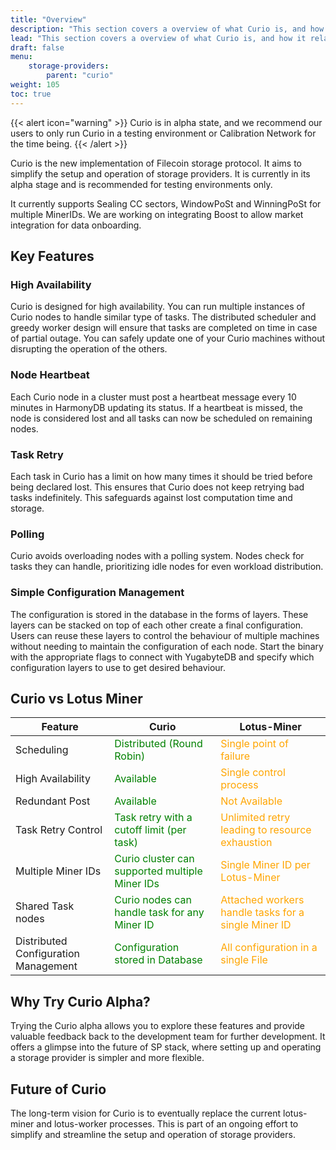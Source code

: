 ```yaml
---
title: "Overview"
description: "This section covers a overview of what Curio is, and how it relates to the Lotus-Miner"
lead: "This section covers a overview of what Curio is, and how it relates to the Lotus-Miner"
draft: false
menu:
    storage-providers:
        parent: "curio"
weight: 105
toc: true
---
```


{{< alert icon="warning" >}}
Curio is in alpha state, and we recommend our users to only run Curio in a testing environment or Calibration Network for the time being.
{{< /alert >}}

Curio is the new implementation of Filecoin storage protocol. It aims to simplify the setup and operation of storage providers.
It is currently in its alpha stage and is recommended for testing environments only.

It currently supports Sealing CC sectors, WindowPoSt and WinningPoSt for multiple MinerIDs.
We are working on integrating Boost to allow market integration for data onboarding.

## Key Features

### High Availability
Curio is designed for high availability. You can run multiple instances of Curio nodes to handle similar type of tasks.
The distributed scheduler and greedy worker design will ensure that tasks are completed on time in case of partial outage.
You can safely update one of your Curio machines without disrupting the operation of the others.

### Node Heartbeat
Each Curio node in a cluster must post a heartbeat message every 10 minutes in HarmonyDB updating its status.
If a heartbeat is missed, the node is considered lost and all tasks can now be scheduled on remaining nodes.

### Task Retry
Each task in Curio has a limit on how many times it should be tried before being declared lost. This ensures that Curio does not keep retrying bad tasks indefinitely.
This safeguards against lost computation time and storage.

### Polling
Curio avoids overloading nodes with a polling system. Nodes check for tasks they can handle, prioritizing idle nodes for even workload distribution.

### Simple Configuration Management
The configuration is stored in the database in the forms of layers. These layers can be stacked on top of each other create a final configuration.
Users can reuse these layers to control the behaviour of multiple machines without needing to maintain the configuration of each node.
Start the binary with the appropriate flags to connect with YugabyteDB and specify which configuration layers to use to get desired behaviour.

## Curio vs Lotus Miner

| Feature                              | Curio                                                                           | Lotus-Miner                                                                           |
|--------------------------------------|---------------------------------------------------------------------------------|---------------------------------------------------------------------------------------|
| Scheduling                           | <span style="color:green">Distributed (Round Robin)</span>                      | <span style="color:orange">Single point of failure</span>                             |
| High Availability                    | <span style="color:green">Available</span>                                      | <span style="color:orange">Single control process</span>                              |
| Redundant Post                       | <span style="color:green">Available</span>                                      | <span style="color:orange">Not Available</span>                                       |
| Task Retry Control                   | <span style="color:green">Task retry with a cutoff limit (per task)</span>      | <span style="color:orange">Unlimited retry leading to resource exhaustion</span>      |
| Multiple Miner IDs                   | <span style="color:green">Curio cluster can supported multiple Miner IDs</span> | <span style="color:orange">Single Miner ID per Lotus-Miner</span>                     |
| Shared Task nodes                    | <span style="color:green">Curio nodes can handle task for any Miner ID</span>   | <span style="color:orange">Attached workers handle tasks for a single Miner ID</span> |
| Distributed Configuration Management | <span style="color:green">Configuration stored in Database</span>               | <span style="color:orange">All configuration in a single File</span>                  |

## Why Try Curio Alpha?
Trying the Curio alpha allows you to explore these features and provide valuable feedback back to the development team for further development.
It offers a glimpse into the future of SP stack, where setting up and operating a storage provider is simpler and more flexible.

## Future of Curio
The long-term vision for Curio is to eventually replace the current lotus-miner and lotus-worker processes.
This is part of an ongoing effort to simplify and streamline the setup and operation of storage providers.
